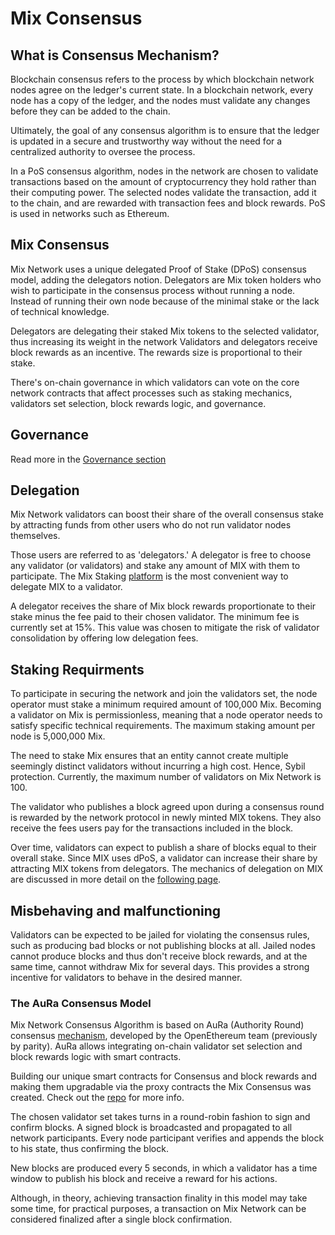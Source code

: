 # Mix Consensus

## What is Consensus Mechanism?

Blockchain consensus refers to the process by which blockchain network nodes agree on the ledger's current state. In a blockchain network, every node has a copy of the ledger, and the nodes must validate any changes before they can be added to the chain.

Ultimately, the goal of any consensus algorithm is to ensure that the ledger is updated in a secure and trustworthy way without the need for a centralized authority to oversee the process.

In a PoS consensus algorithm, nodes in the network are chosen to validate transactions based on the amount of cryptocurrency they hold rather than their computing power. The selected nodes validate the transaction, add it to the chain, and are rewarded with transaction fees and block rewards. PoS is used in networks such as Ethereum.

## Mix Consensus

Mix Network uses a unique delegated Proof of Stake (DPoS) consensus model, adding the delegators notion. Delegators are Mix token holders who wish to participate in the consensus process without running a node. Instead of running their own node because of the minimal stake or the lack of technical knowledge.

Delegators are delegating their staked Mix tokens to the selected validator, thus increasing its weight in the network Validators and delegators receive block rewards as an incentive. The rewards size is proportional to their stake.

There's on-chain governance in which validators can vote on the core network contracts that affect processes such as staking mechanics, validators set selection, block rewards logic, and governance.

## Governance

Read more in the [Governance section](fuse-governance-and-development/)

## Delegation

Mix Network validators can boost their share of the overall consensus stake by attracting funds from other users who do not run validator nodes themselves.

Those users are referred to as 'delegators.' A delegator is free to choose any validator (or validators) and stake any amount of MIX with them to participate. The Mix Staking [platform](https://staking.fuse.io) is the most convenient way to delegate MIX to a validator.

A delegator receives the share of Mix block rewards proportionate to their stake minus the fee paid to their chosen validator. The minimum fee is currently set at 15%. This value was chosen to mitigate the risk of validator consolidation by offering low delegation fees.

## Staking Requirments

To participate in securing the network and join the validators set, the node operator must stake a minimum required amount of 100,000 Mix. Becoming a validator on Mix is permissionless, meaning that a node operator needs to satisfy specific technical requirements. The maximum staking amount per node is 5,000,000 Mix.

The need to stake Mix ensures that an entity cannot create multiple seemingly distinct validators without incurring a high cost. Hence, Sybil protection. Currently, the maximum number of validators on Mix Network is 100.

The validator who publishes a block agreed upon during a consensus round is rewarded by the network protocol in newly minted MIX tokens. They also receive the fees users pay for the transactions included in the block.

Over time, validators can expect to publish a share of blocks equal to their overall stake. Since MIX uses dPoS, a validator can increase their share by attracting MIX tokens from delegators. The mechanics of delegation on MIX are discussed in more detail on the [following page](https://docs.fuse.io/aboutFuse/about-fuse/fuse-network-blockchain/validators-and-delegation).

## Misbehaving and malfunctioning

Validators can be expected to be jailed for violating the consensus rules, such as producing bad blocks or not publishing blocks at all. Jailed nodes cannot produce blocks and thus don't receive block rewards, and at the same time, cannot withdraw Mix for several days. This provides a strong incentive for validators to behave in the desired manner.

### The AuRa Consensus Model

Mix Network Consensus Algorithm is based on AuRa (Authority Round) consensus [mechanism](https://openethereum.github.io/Aura), developed by the OpenEthereum team (previously by parity). AuRa allows integrating on-chain validator set selection and block rewards logic with smart contracts.

Building our unique smart contracts for Consensus and block rewards and making them upgradable via the proxy contracts the Mix Consensus was created. Check out the [repo](https://github.com/chainkloud/mix-network) for more info.

The chosen validator set takes turns in a round-robin fashion to sign and confirm blocks. A signed block is broadcasted and propagated to all network participants. Every node participant verifies and appends the block to his state, thus confirming the block.

New blocks are produced every 5 seconds, in which a validator has a time window to publish his block and receive a reward for his actions.

Although, in theory, achieving transaction finality in this model may take some time, for practical purposes, a transaction on Mix Network can be considered finalized after a single block confirmation.
